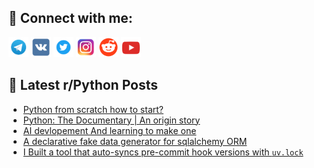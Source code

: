 ## 🔎 Connect with me:
[<img src="https://github.com/bullbesh/bullbesh/blob/main/images/Telegram.png" width="32" height="32" />](https://t.me/bullbesh)
[<img src="https://github.com/bullbesh/bullbesh/blob/main/images/VK.png" width="32" height="32" />](https://vk.com/bullbesh)
[<img src="https://github.com/bullbesh/bullbesh/blob/main/images/Twitter.png" width="32" height="32" />](https://twitter.com/bullbesh1)
[<img src="https://github.com/bullbesh/bullbesh/blob/main/images/Instagram.png" width="32" height="32" />](https://www.instagram.com/bullbesh)
[<img src="https://github.com/bullbesh/bullbesh/blob/main/images/Reddit.png" width="32" height="32" />](https://www.reddit.com/user/bullbesh)
[<img src="https://github.com/bullbesh/bullbesh/blob/main/images/YouTube.png" width="32" height="32" />](https://www.youtube.com/channel/UCtfjRs6uzgq5mfm8S06WTcg)

## 📕 Latest r/Python Posts
<!-- BLOG-POST-LIST:START -->
- [Python from scratch how to start?](https://www.reddit.com/r/Python/comments/1n2pmih/python_from_scratch_how_to_start/)
- [Python: The Documentary | An origin story](https://www.reddit.com/r/Python/comments/1n2l08n/python_the_documentary_an_origin_story/)
- [AI devlopement And learning to make one](https://www.reddit.com/r/Python/comments/1n2khld/ai_devlopement_and_learning_to_make_one/)
- [A declarative fake data generator for sqlalchemy ORM](https://www.reddit.com/r/Python/comments/1n2h87o/a_declarative_fake_data_generator_for_sqlalchemy/)
- [I Built a tool that auto-syncs pre-commit hook versions with `uv.lock`](https://www.reddit.com/r/Python/comments/1n2gypa/i_built_a_tool_that_autosyncs_precommit_hook/)
<!-- BLOG-POST-LIST:END -->
